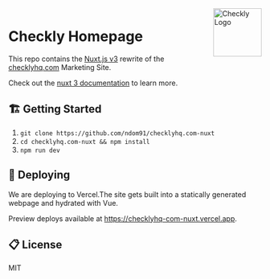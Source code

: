 <img width="96px" height="96px" align="right" src="static/logo.svg" alt="Checkly Logo" />

# Checkly Homepage

This repo contains the [Nuxt.js v3](https://nuxtjs.org/) rewrite of the [checklyhq.com](https://checklyhq.com) Marketing Site.

Check out the [nuxt 3 documentation](https://v3.nuxtjs.org) to learn more.

## 🏗️ Getting Started

1. `git clone https://github.com/ndom91/checklyhq.com-nuxt`
2. `cd checklyhq.com-nuxt && npm install`
3. `npm run dev`

## 🚀 Deploying

We are deploying to Vercel.The site gets built into a statically generated webpage and hydrated with Vue.

Preview deploys available at https://checklyhq-com-nuxt.vercel.app.

## 📋 License

MIT


